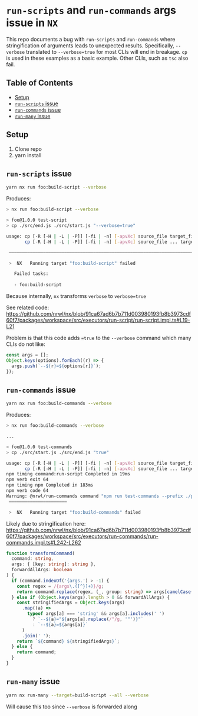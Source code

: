# `run-scripts` and `run-commands` args issue in `NX`

This repo documents a bug with `run-scripts` and `run-commands` where stringification of arguments leads to unexpected results. Specifically, `--verbose` translated to `--verbose=true` for most CLIs will end in breakage. `cp` is used in these examples as a basic example. Other CLIs, such as `tsc` also fail.

## Table of Contents

* [Setup](#setup)
* [`run-scripts` issue](#run-scripts-issue)
* [`run-commands` issue](#run-commands-issue)
* [`run-many` issue](#run-many-issue)


## Setup
1. Clone repo
2. yarn install


## `run-scripts` issue

```bash
yarn nx run foo:build-script --verbose
```

Produces:
```bash
> nx run foo:build-script --verbose

> foo@1.0.0 test-script
> cp ./src/end.js ./src/start.js "--verbose=true"

usage: cp [-R [-H | -L | -P]] [-fi | -n] [-apvXc] source_file target_file
       cp [-R [-H | -L | -P]] [-fi | -n] [-apvXc] source_file ... target_directory

 ————————————————————————————————————————————————————————————————————————————————————————————————————————————————————————————————————————————————————————————————————————————————————————————————————————————————————————————————————————————————————————————————————————————————————————————————————

 >  NX   Running target "foo:build-script" failed

   Failed tasks:
   
   - foo:build-script
```

Because internally, `nx` transforms `verbose` to `verbose=true`

See related code: https://github.com/nrwl/nx/blob/91ca67ad6b7b711d003980193fb8b3973cdf60f7/packages/workspace/src/executors/run-script/run-script.impl.ts#L19-L21

Problem is that this code adds `=true` to the `--verbose` command which many CLIs do not like:
```ts
const args = [];
Object.keys(options).forEach((r) => {
  args.push(`--${r}=${options[r]}`);
});
```

## `run-commands` issue

```bash
yarn nx run foo:build-commands --verbose
```

Produces:

```bash
> nx run foo:build-commands --verbose

...

> foo@1.0.0 test-commands
> cp ./src/start.js ./src/end.js "true"

usage: cp [-R [-H | -L | -P]] [-fi | -n] [-apvXc] source_file target_file
       cp [-R [-H | -L | -P]] [-fi | -n] [-apvXc] source_file ... target_directory
npm timing command:run-script Completed in 19ms
npm verb exit 64
npm timing npm Completed in 183ms
npm verb code 64
Warning: @nrwl/run-commands command "npm run test-commands --prefix ./packages/foo --verbose=true" exited with non-zero status code
 ——————————————————————

 >  NX   Running target "foo:build-commands" failed
```

Likely due to stringification here:
https://github.com/nrwl/nx/blob/91ca67ad6b7b711d003980193fb8b3973cdf60f7/packages/workspace/src/executors/run-commands/run-commands.impl.ts#L242-L262

```ts
function transformCommand(
  command: string,
  args: { [key: string]: string },
  forwardAllArgs: boolean
) {
  if (command.indexOf('{args.') > -1) {
    const regex = /{args\.([^}]+)}/g;
    return command.replace(regex, (_, group: string) => args[camelCase(group)]);
  } else if (Object.keys(args).length > 0 && forwardAllArgs) {
    const stringifiedArgs = Object.keys(args)
      .map((a) =>
        typeof args[a] === 'string' && args[a].includes(' ')
          ? `--${a}="${args[a].replace(/"/g, '"')}"`
          : `--${a}=${args[a]}`
      )
      .join(' ');
    return `${command} ${stringifiedArgs}`;
  } else {
    return command;
  }
}
```

## `run-many` issue

```bash
yarn nx run-many --target=build-script --all --verbose
```

Will cause this too since `--verbose` is forwarded along